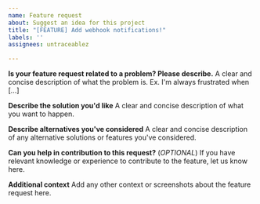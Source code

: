 ```yaml
---
name: Feature request
about: Suggest an idea for this project
title: "[FEATURE] Add webhook notifications!"
labels: ''
assignees: untraceablez

---
```


**Is your feature request related to a problem? Please describe.**
A clear and concise description of what the problem is. Ex. I'm always frustrated when [...]

**Describe the solution you'd like**
A clear and concise description of what you want to happen.

**Describe alternatives you've considered**
A clear and concise description of any alternative solutions or features you've considered.

**Can you help in contribution to this request?** (*OPTIONAL*)
If you have relevant knowledge or experience to contribute to the feature, let us know here.

**Additional context**
Add any other context or screenshots about the feature request here.
